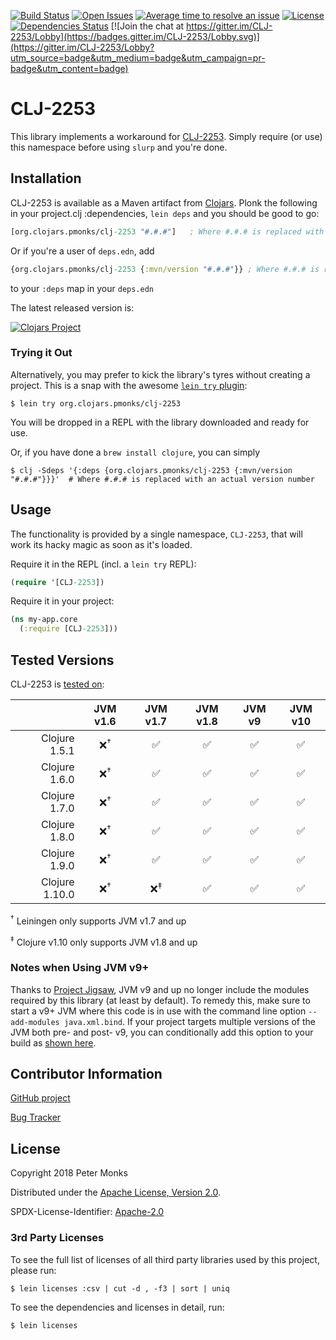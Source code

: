 [![Build Status](https://travis-ci.com/pmonks/CLJ-2253.svg?branch=master)](https://travis-ci.com/pmonks/CLJ-2253)
[![Open Issues](https://img.shields.io/github/issues/pmonks/CLJ-2253.svg)](https://github.com/pmonks/CLJ-2253/issues)
[![Average time to resolve an issue](http://isitmaintained.com/badge/resolution/pmonks/CLJ-2253.svg)](http://isitmaintained.com/project/pmonks/CLJ-2253 "Average time to resolve an issue")
[![License](https://img.shields.io/github/license/pmonks/CLJ-2253.svg)](https://github.com/pmonks/CLJ-2253/blob/master/LICENSE)
[![Dependencies Status](https://versions.deps.co/pmonks/CLJ-2253/status.svg)](https://versions.deps.co/pmonks/CLJ-2253)
[![Join the chat at https://gitter.im/CLJ-2253/Lobby](https://badges.gitter.im/CLJ-2253/Lobby.svg)](https://gitter.im/CLJ-2253/Lobby?utm_source=badge&utm_medium=badge&utm_campaign=pr-badge&utm_content=badge)

# CLJ-2253

This library implements a workaround for [CLJ-2253](https://dev.clojure.org/jira/browse/CLJ-2253).  Simply require (or use) this namespace before using `slurp` and you're done.

## Installation

CLJ-2253 is available as a Maven artifact from [Clojars](https://clojars.org/org.pmonks/clj-2253).
Plonk the following in your project.clj :dependencies, `lein deps` and you should be good to go:

```clojure
[org.clojars.pmonks/clj-2253 "#.#.#"]   ; Where #.#.# is replaced with an actual version number
```

Or if you're a user of `deps.edn`, add

```clojure
{org.clojars.pmonks/clj-2253 {:mvn/version "#.#.#"}} ; Where #.#.# is replaced with an actual version number
```

to your `:deps` map in your `deps.edn`

The latest released version is:

[![Clojars Project](https://img.shields.io/clojars/v/org.clojars.pmonks/clj-2253.svg)](https://clojars.org/org.clojars.pmonks/clj-2253)

### Trying it Out
Alternatively, you may prefer to kick the library's tyres without creating a project.  This is a snap with the awesome [`lein try` plugin](https://github.com/rkneufeld/lein-try):

```shell
$ lein try org.clojars.pmonks/clj-2253
```

You will be dropped in a REPL with the library downloaded and ready for use.

Or, if you have done a `brew install clojure`, you can simply

```shell
$ clj -Sdeps '{:deps {org.clojars.pmonks/clj-2253 {:mvn/version "#.#.#"}}}'  # Where #.#.# is replaced with an actual version number
```

## Usage

The functionality is provided by a single namespace, `CLJ-2253`, that will work its hacky magic as soon as it's loaded.

Require it in the REPL (incl. a `lein try` REPL):

```clojure
(require '[CLJ-2253])
```

Require it in your project:

```clojure
(ns my-app.core
  (:require [CLJ-2253]))
```

## Tested Versions

CLJ-2253 is [tested on](https://travis-ci.com/pmonks/CLJ-2253):

|                | JVM v1.6        | JVM v1.7       | JVM v1.8 | JVM v9 | JVM v10 |
|           ---: |  :---:          |  :---:         |  :---:   |  :---: |  :---:  |
| Clojure 1.5.1  | ❌<sup>†</sup> | ✅             | ✅      | ✅    | ✅      |
| Clojure 1.6.0  | ❌<sup>†</sup> | ✅             | ✅      | ✅    | ✅      |
| Clojure 1.7.0  | ❌<sup>†</sup> | ✅             | ✅      | ✅    | ✅      |
| Clojure 1.8.0  | ❌<sup>†</sup> | ✅             | ✅      | ✅    | ✅      |
| Clojure 1.9.0  | ❌<sup>†</sup> | ✅             | ✅      | ✅    | ✅      |
| Clojure 1.10.0 | ❌<sup>†</sup> | ❌<sup>‡</sup> | ✅      | ✅    | ✅      |

<sup>†</sup> Leiningen only supports JVM v1.7 and up

<sup>‡</sup> Clojure v1.10 only supports JVM v1.8 and up

### Notes when Using JVM v9+

Thanks to [Project Jigsaw](http://openjdk.java.net/projects/jigsaw/), JVM v9 and up no longer include the modules required by this library (at least by default).  To remedy this, make sure to start a v9+ JVM where this code is in use with the command line option `--add-modules java.xml.bind`.  If your project targets multiple versions of the JVM both pre- and post- v9, you can conditionally add this option to your build as [shown here](https://github.com/pmonks/CLJ-2253/blob/master/project.clj#L43-L47).

## Contributor Information

[GitHub project](https://github.com/pmonks/CLJ-2253)

[Bug Tracker](https://github.com/pmonks/CLJ-2253/issues)

## License

Copyright 2018 Peter Monks

Distributed under the [Apache License, Version 2.0](http://www.apache.org/licenses/LICENSE-2.0).

SPDX-License-Identifier: [Apache-2.0](https://spdx.org/licenses/Apache-2.0)

### 3rd Party Licenses

To see the full list of licenses of all third party libraries used by this project, please run:

```shell
$ lein licenses :csv | cut -d , -f3 | sort | uniq
```

To see the dependencies and licenses in detail, run:

```shell
$ lein licenses
```
